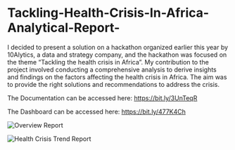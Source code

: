 # Tackling-Health-Crisis-In-Africa-Analytical-Report-

I decided to present a solution on a hackathon organized earlier this year by 10Alytics, a data and strategy company, and the hackathon was focused on the theme “Tackling the health crisis in Africa”. My contribution to the project involved conducting a comprehensive analysis to derive insights and findings on the factors affecting the health crisis in Africa. The aim was to provide the right solutions and recommendations to address the crisis.

The Documentation can be accessed here: 
https://bit.ly/3UnTeqR

The Dashboard can be accessed here:
https://bit.ly/477K4Ch

![Overview Report](https://github.com/Savepeter2/Tackling-Health-Crisis-In-Africa-Analytical-Report-/assets/68739792/3a792112-8c38-402d-9de1-a95478449891)

![Health Crisis Trend Report](https://github.com/Savepeter2/Tackling-Health-Crisis-In-Africa-Analytical-Report-/assets/68739792/32704db6-548b-45fd-93c0-8253764bf448)
